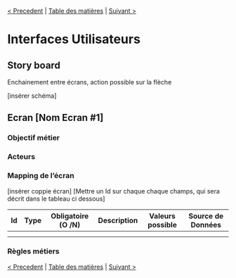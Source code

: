 [< Precedent](./0700-batchs.md) | [Table des matières](./9999-toc.md) | [Suivant >](./0900-environnement.md)

#	Interfaces Utilisateurs

## Story board
Enchainement entre écrans, action possible sur la flèche

[insérer schéma]

## Ecran [Nom Ecran #1]

###	Objectif métier

###	Acteurs

###	Mapping de l’écran

[insérer coppie écran]
[Mettre un Id sur chaque chaque champs, qui sera décrit dans le tableau ci dessous]

| Id | Type | Obligatoire (O /N) | Description | Valeurs possible | Source de Données |
|----|------|--------------------|-------------|------------------|-------------------|
|    |      |                    |             |                  |                   |
|    |      |                    |             |                  |                   |

### Règles métiers

[< Precedent](./0700-batchs.md) | [Table des matières](./9999-toc.md) | [Suivant >](./0900-environnement.md)
